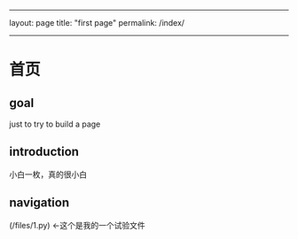 - - - 
layout: page
title: "first page"
permalink: /index/
- - -
# 首页
## goal
just to try to build a page
## introduction
小白一枚，真的很小白
## navigation
(/files/1.py) <-这个是我的一个试验文件
